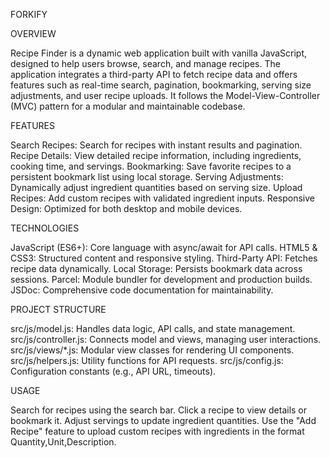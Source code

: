 FORKIFY

OVERVIEW

Recipe Finder is a dynamic web application built with vanilla JavaScript, designed to help users browse, search, and manage recipes. The application integrates a third-party API to fetch recipe data and offers features such as real-time search, pagination, bookmarking, serving size adjustments, and user recipe uploads. It follows the Model-View-Controller (MVC) pattern for a modular and maintainable codebase.

FEATURES

Search Recipes: Search for recipes with instant results and pagination.
Recipe Details: View detailed recipe information, including ingredients, cooking time, and servings.
Bookmarking: Save favorite recipes to a persistent bookmark list using local storage.
Serving Adjustments: Dynamically adjust ingredient quantities based on serving size.
Upload Recipes: Add custom recipes with validated ingredient inputs.
Responsive Design: Optimized for both desktop and mobile devices.

TECHNOLOGIES

JavaScript (ES6+): Core language with async/await for API calls.
HTML5 & CSS3: Structured content and responsive styling.
Third-Party API: Fetches recipe data dynamically.
Local Storage: Persists bookmark data across sessions.
Parcel: Module bundler for development and production builds.
JSDoc: Comprehensive code documentation for maintainability.

PROJECT STRUCTURE

src/js/model.js: Handles data logic, API calls, and state management.
src/js/controller.js: Connects model and views, managing user interactions.
src/js/views/\*.js: Modular view classes for rendering UI components.
src/js/helpers.js: Utility functions for API requests.
src/js/config.js: Configuration constants (e.g., API URL, timeouts).

USAGE

Search for recipes using the search bar.
Click a recipe to view details or bookmark it.
Adjust servings to update ingredient quantities.
Use the "Add Recipe" feature to upload custom recipes with ingredients in the format Quantity,Unit,Description.
